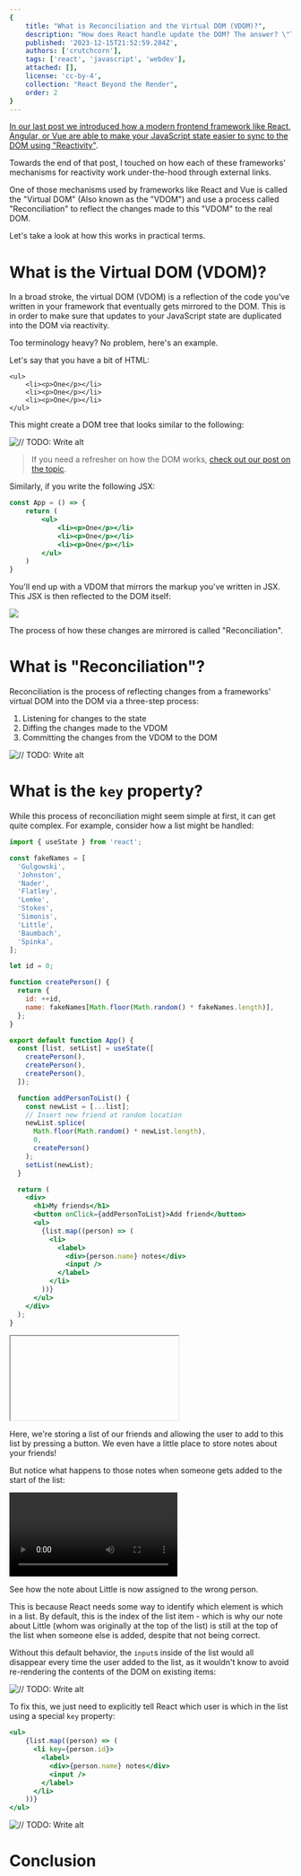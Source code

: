 ```yaml
---
{
    title: "What is Reconciliation and the Virtual DOM (VDOM)?",
    description: "How does React handle update the DOM? The answer? \"The Virtual DOM and reconciliation.\" Let's explore what these are and how you can leverage them the best.",
    published: '2023-12-15T21:52:59.284Z',
    authors: ['crutchcorn'],
    tags: ['react', 'javascript', 'webdev'],
    attached: [],
    license: 'cc-by-4',
    collection: "React Beyond the Render",
    order: 2
}
---
```


[In our last post we introduced how a modern frontend framework like React, Angular, or Vue are able to make your JavaScript state easier to sync to the DOM using "Reactivity"](/posts/what-is-reactivity).

Towards the end of that post, I touched on how each of these frameworks' mechanisms for reactivity work under-the-hood through external links.

One of those mechanisms used by frameworks like React and Vue is called the "Virtual DOM" (Also known as the "VDOM") and use a process called "Reconciliation" to reflect the changes made to this "VDOM" to the real DOM.

Let's take a look at how this works in practical terms.

# What is the Virtual DOM (VDOM)?

In a broad stroke, the virtual DOM (VDOM) is a reflection of the code you've written in your framework that eventually gets mirrored to the DOM. This is in order to make sure that updates to your JavaScript state are duplicated into the DOM via reactivity.

Too terminology heavy? No problem, here's an example.

Let's say that you have a bit of HTML:

```
<ul>
	<li><p>One</p></li>
	<li><p>One</p></li>
	<li><p>One</p></li>
</ul>
```

This might create a DOM tree that looks similar to the following:

![// TODO: Write alt](./dom.svg)

> If you need a refresher on how the DOM works, [check out our post on the topic](/posts/understanding-the-dom).



Similarly, if you write the following JSX:

```jsx
const App = () => {
	return (
        <ul>
            <li><p>One</p></li>
            <li><p>One</p></li>
            <li><p>One</p></li>
        </ul>
	)
}
```

You'll end up with a VDOM that mirrors the markup you've written in JSX. This JSX is then reflected to the DOM itself:

![](./vdom-vs-dom.svg)

The process of how these changes are mirrored is called "Reconciliation".

# What is "Reconciliation"?

Reconciliation is the process of reflecting changes from a frameworks' virtual DOM into the DOM via a three-step process:

1) Listening for changes to the state
2) Diffing the changes made to the VDOM
3) Committing the changes from the VDOM to the DOM

![// TODO: Write alt](./diff-commit.svg)

# What is the `key` property?

While this process of reconciliation might seem simple at first, it can get quite complex. For example, consider how a list might be handled:

```jsx
import { useState } from 'react';

const fakeNames = [
  'Gulgowski',
  'Johnston',
  'Nader',
  'Flatley',
  'Lemke',
  'Stokes',
  'Simonis',
  'Little',
  'Baumbach',
  'Spinka',
];

let id = 0;

function createPerson() {
  return {
    id: ++id,
    name: fakeNames[Math.floor(Math.random() * fakeNames.length)],
  };
}

export default function App() {
  const [list, setList] = useState([
    createPerson(),
    createPerson(),
    createPerson(),
  ]);

  function addPersonToList() {
    const newList = [...list];
    // Insert new friend at random location
    newList.splice(
      Math.floor(Math.random() * newList.length),
      0,
      createPerson()
    );
    setList(newList);
  }

  return (
    <div>
      <h1>My friends</h1>
      <button onClick={addPersonToList}>Add friend</button>
      <ul>
        {list.map((person) => (
          <li>
            <label>
              <div>{person.name} notes</div>
              <input />
            </label>
          </li>
        ))}
      </ul>
    </div>
  );
}
```

<iframe data-frame-title="React List Key - StackBlitz" src="uu-code:./react-list-key?template=node&embed=1&file=&file=src%2Fmain.jsx" sandbox="allow-modals allow-forms allow-popups allow-scripts allow-same-origin"></iframe>

Here, we're storing a list of our friends and allowing the user to add to this list by pressing a button. We even have a little place to store notes about your friends!

But notice what happens to those notes when someone gets added to the start of the list:

<video src="./incorrect-user.mp4" title="// TODO: Write alt"></video>

See how the note about Little is now assigned to the wrong person.

This is because React needs some way to identify which element is which in a list. By default, this is the index of the list item - which is why our note about Little (whom was originally at the top of the list) is still at the top of the list when someone else is added, despite that not being correct.

Without this default behavior, the `input`s inside of the list would all disappear every time the user added to the list, as it wouldn't know to avoid re-rendering the contents of the DOM on existing items:

![// TODO: Write alt](./render_without_keys.svg)



To fix this, we just need to explicitly tell React which user is which in the list using a special `key` property:

```jsx
<ul>
    {list.map((person) => (
      <li key={person.id}>
        <label>
          <div>{person.name} notes</div>
          <input />
        </label>
      </li>
    ))}
</ul>
```

![// TODO: Write alt](./render_with_keys.svg)

# Conclusion

